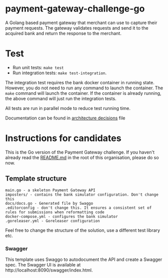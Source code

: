 # payment-gateway-challenge-go

A Golang based payment gateway that merchant can use to capture their payment requests. The gateway validates requests and send it to the acquired bank and return the response to the merchant.

# Test

- Run unit tests: `make test`
- Run integration tests: `make test-integration`.

The integration test requires the bank docker container in running state. However, you do not need to run any command to launch the container. The `make` command will launch the container. If the container is already running, the above command will just run the integration tests.

All tests are run in parallel mode to reduce test running time.

Documentation can be found in [architecture decisions](docs/architecture/decisions/0002-implement-payment-gateway-api-interface.md) file

# Instructions for candidates

This is the Go version of the Payment Gateway challenge. If you haven't already read the [README.md](https://github.com/cko-recruitment/.github/tree/beta) in the root of this organisation, please do so now. 

## Template structure
```
main.go - a skeleton Payment Gateway API
imposters/ - contains the bank simulator configuration. Don't change this
docs/docs.go - Generated file by Swaggo
.editorconfig - don't change this. It ensures a consistent set of rules for submissions when reformatting code
docker-compose.yml - configures the bank simulator
.goreleaser.yml - Goreleaser configuration
```

Feel free to change the structure of the solution, use a different test library etc.

### Swagger
This template uses Swaggo to autodocument the API and create a Swagger spec. The Swagger UI is available at http://localhost:8090/swagger/index.html.
